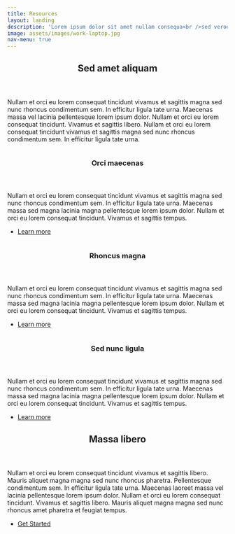 ```yaml
---
title: Resources
layout: landing
description: 'Lorem ipsum dolor sit amet nullam consequa<br />sed veroeros. tempus adipiscing nulla.'
image: assets/images/work-laptop.jpg
nav-menu: true
---
```


<!-- Main -->
<div id="main">

<!-- One -->
<section id="one">
  <div class="inner">
    <header class="major">
      <h2>Sed amet aliquam</h2>
    </header>
    <p>Nullam et orci eu lorem consequat tincidunt vivamus et sagittis magna sed nunc rhoncus condimentum sem. In efficitur ligula tate urna. Maecenas massa vel lacinia pellentesque lorem ipsum dolor. Nullam et orci eu lorem consequat tincidunt. Vivamus et sagittis libero. Nullam et orci eu lorem consequat tincidunt vivamus et sagittis magna sed nunc rhoncus condimentum sem. In efficitur ligula tate urna.</p>
  </div>
</section>

<!-- Two -->
<section id="two" class="spotlights">
  <section>
    <a href="generic.html" class="image">
      <img src="{% link assets/images/hexagon.jpg %}" alt="" data-position="center center" />
    </a>
    <div class="content">
      <div class="inner">
        <header class="major">
          <h3>Orci maecenas</h3>
        </header>
        <p>Nullam et orci eu lorem consequat tincidunt vivamus et sagittis magna sed nunc rhoncus condimentum sem. In efficitur ligula tate urna. Maecenas massa sed magna lacinia magna pellentesque lorem ipsum dolor. Nullam et orci eu lorem consequat tincidunt. Vivamus et sagittis tempus.</p>
        <ul class="actions">
          <li><a href="generic.html" class="button">Learn more</a></li>
        </ul>
      </div>
    </div>
  </section>
  <section>
    <a href="generic.html" class="image">
      <img src="{% link assets/images/hexagon.jpg %}" alt="" data-position="top center" />
    </a>
    <div class="content">
      <div class="inner">
        <header class="major">
          <h3>Rhoncus magna</h3>
        </header>
        <p>Nullam et orci eu lorem consequat tincidunt vivamus et sagittis magna sed nunc rhoncus condimentum sem. In efficitur ligula tate urna. Maecenas massa sed magna lacinia magna pellentesque lorem ipsum dolor. Nullam et orci eu lorem consequat tincidunt. Vivamus et sagittis tempus.</p>
        <ul class="actions">
          <li><a href="generic.html" class="button">Learn more</a></li>
        </ul>
      </div>
    </div>
  </section>
  <section>
    <a href="generic.html" class="image">
      <img src="{% link assets/images/hexagon.jpg %}" alt="" data-position="25% 25%" />
    </a>
    <div class="content">
      <div class="inner">
        <header class="major">
          <h3>Sed nunc ligula</h3>
        </header>
        <p>Nullam et orci eu lorem consequat tincidunt vivamus et sagittis magna sed nunc rhoncus condimentum sem. In efficitur ligula tate urna. Maecenas massa sed magna lacinia magna pellentesque lorem ipsum dolor. Nullam et orci eu lorem consequat tincidunt. Vivamus et sagittis tempus.</p>
        <ul class="actions">
          <li><a href="generic.html" class="button">Learn more</a></li>
        </ul>
      </div>
    </div>
  </section>
</section>

<!-- Three -->
<section id="three">
  <div class="inner">
    <header class="major">
      <h2>Massa libero</h2>
    </header>
    <p>Nullam et orci eu lorem consequat tincidunt vivamus et sagittis libero. Mauris aliquet magna magna sed nunc rhoncus pharetra. Pellentesque condimentum sem. In efficitur ligula tate urna. Maecenas laoreet massa vel lacinia pellentesque lorem ipsum dolor. Nullam et orci eu lorem consequat tincidunt. Vivamus et sagittis libero. Mauris aliquet magna magna sed nunc rhoncus amet pharetra et feugiat tempus.</p>
    <ul class="actions">
      <li><a href="generic.html" class="button next">Get Started</a></li>
    </ul>
  </div>
</section>

</div>
